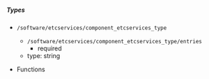  ##### Types
  - `/software/etcservices/component_etcservices_type`
    - `/software/etcservices/component_etcservices_type/entries`
      - required
    - type: string

 - Functions
